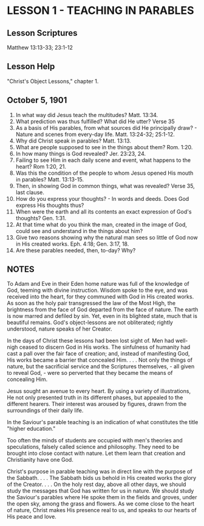 # LESSON 1 - TEACHING IN PARABLES

## Lesson Scriptures
Matthew 13:13-33; 23:1-12

## Lesson Help
"Christ's Object Lessons," chapter 1.

## October 5, 1901

1. In what way did Jesus teach the multitudes? Matt. 13:34.
2. What prediction was thus fulfilled? What did He utter? Verse 35
3. As a basis of His parables, from what sources did He principally draw? - Nature and scenes from every-day life. Matt. 13:24-32; 25:1-12.
4. Why did Christ speak in parables? Matt. 13:13.
5. What are people supposed to see in the things about them? Rom. 1:20.
6. In how many things is God revealed? Jer. 23:23, 24.
7. Failing to see Him in each daily scene and event, what happens to the heart? Rom 1:20, 21.
8. Was this the condition of the people to whom Jesus opened His mouth in parables? Matt. 13:13-15.
9. Then, in showing God in common things, what was revealed? Verse 35, last clause.
10. How do you express your thoughts? - In words and deeds. Does God express His thoughts thus?
11. When were the earth and all its contents an exact expression of God's thoughts? Gen. 1:31.
12. At that time what do you think the man, created in the image of God, could see and understand in the things about him?
13. Give two reasons showing why the natural man sees so little of God now in His created works. Eph. 4:18; Gen. 3:17, 18.
14. Are these parables needed, then, to-day? Why?

## NOTES

To Adam and Eve in their Eden home nature was full of the knowledge of God, teeming with divine instruction. Wisdom spoke to the eye, and was received into the heart, for they communed with God in His created works. As soon as the holy pair transgressed the law of the Most High, the brightness from the face of God departed from the face of nature. The earth is now marred and defiled by sin. Yet, even in its blighted state, much that is beautiful remains. God's object-lessons are not obliterated; rightly understood, nature speaks of her Creator.

In the days of Christ these lessons had been lost sight of. Men had well-nigh ceased to discern God in His works. The sinfulness of humanity had cast a pall over the fair face of creation; and, instead of manifesting God, His works became a barrier that concealed Him. . . . Not only the things of nature, but the sacrificial service and the Scriptures themselves, - all given to reveal God, - were so perverted that they became the means of concealing Him.

Jesus sought an avenue to every heart. By using a variety of illustrations, He not only presented truth in its different phases, but appealed to the different hearers. Their interest was aroused by figures, drawn from the surroundings of their daily life.

In the Saviour's parable teaching is an indication of what constitutes the title "higher education."

Too often the minds of students are occupied with men's theories and speculations, falsely called science and philosophy. They need to be brought into close contact with nature. Let them learn that creation and Christianity have one God.

Christ's purpose in parable teaching was in direct line with the purpose of the Sabbath. . . . The Sabbath bids us behold in His created works the glory of the Creator. . . . On the holy rest day, above all other days, we should study the messages that God has written for us in nature. We should study the Saviour's parables where He spoke them in the fields and groves, under the open sky, among the grass and flowers. As we come close to the heart of nature, Christ makes His presence real to us, and speaks to our hearts of His peace and love.